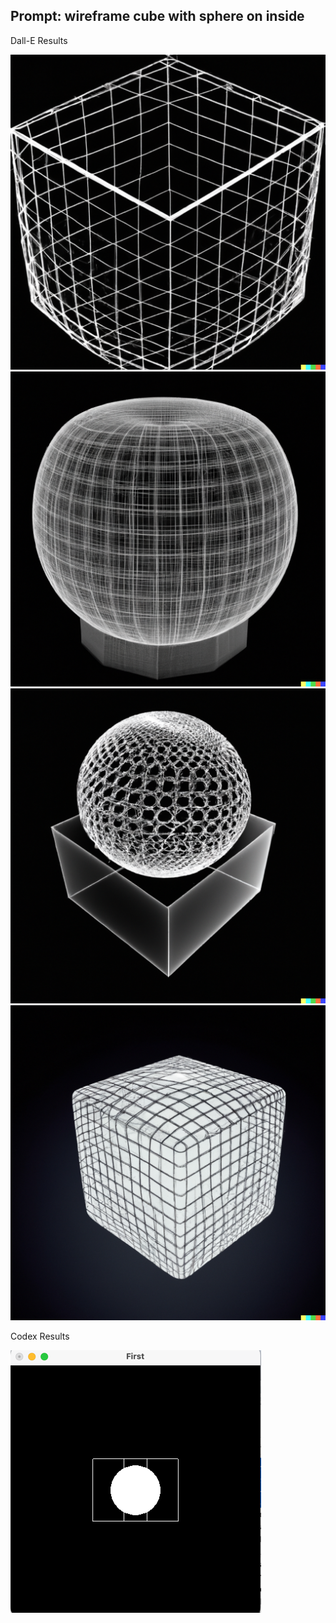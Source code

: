 ## Prompt: wireframe cube with sphere on inside
Dall-E Results

![Img1](dall_e_results/1.png)
![Img2](dall_e_results/2.png)
![Img3](dall_e_results/3.png)
![Img4](dall_e_results/4.png)

Codex Results

![CodexImg](codex_results/result1.png)

